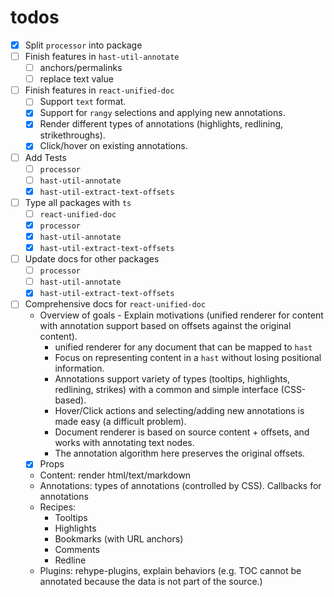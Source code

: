 # todos

- [x] Split `processor` into package
- [ ] Finish features in `hast-util-annotate`
	- [ ] anchors/permalinks
	- [ ] replace text value
- [ ] Finish features in `react-unified-doc`
	- [ ] Support `text` format.
  -[x] Support for `rangy` selections and applying new annotations.
  -[x] Render different types of annotations (highlights, redlining, strikethroughs).
  -[x] Click/hover on existing annotations.
- [ ] Add Tests
	- [ ] `processor`
	- [ ] `hast-util-annotate`
	- [x] `hast-util-extract-text-offsets`
- [ ] Type all packages with `ts`
	- [ ] `react-unified-doc`
	- [x] `processor`
	- [x] `hast-util-annotate`
	- [x] `hast-util-extract-text-offsets`
- [ ] Update docs for other packages
	- [ ] `processor`
	- [ ] `hast-util-annotate`
	- [x] `hast-util-extract-text-offsets`
- [ ] Comprehensive docs for `react-unified-doc`
  - Overview of goals
		- Explain motivations (unified renderer for content with annotation support based on offsets against the original content).
    - unified renderer for any document that can be mapped to `hast`
    - Focus on representing content in a `hast` without losing positional information.
    - Annotations support variety of types (tooltips, highlights, redlining, strikes) with a common and simple interface (CSS-based).
    - Hover/Click actions and selecting/adding new annotations is made easy (a difficult problem).
    - Document renderer is based on source content + offsets, and works with annotating text nodes.
    - The annotation algorithm here preserves the original offsets.
  - [x] Props
  - Content: render html/text/markdown
  - Annotations: types of annotations (controlled by CSS). Callbacks for annotations
  - Recipes:
    - Tooltips
    - Highlights
    - Bookmarks (with URL anchors)
    - Comments
    - Redline
  - Plugins: rehype-plugins, explain behaviors (e.g. TOC cannot be annotated because the data is not part of the source.)

<!-- Links -->

[unified]: https://unifiedjs.com/

